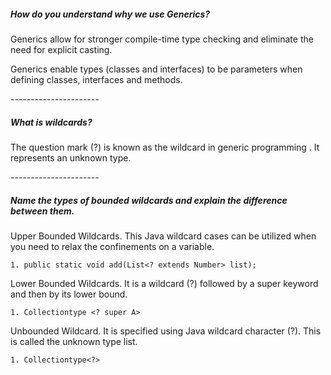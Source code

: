 <h5>How do you understand why we use Generics?</h5>
<p>Generics allow for stronger compile-time type checking and eliminate the need for explicit casting.</p>
<p>Generics enable types (classes and interfaces) to be parameters when defining classes, interfaces and methods.</p>
----------------------
<h5>What is wildcards?</h5>
<p>The question mark (?) is known as the wildcard in generic programming . It represents an unknown type.</p>
----------------------
<h5>Name the types of bounded wildcards and explain the difference between them.</h5>
<p>Upper Bounded Wildcards. This Java wildcard cases can be utilized when you need to relax the confinements on a variable.</p>    
        
    1. public static void add(List<? extends Number> list);
                
<p>Lower Bounded Wildcards. It is a wildcard (?) followed by a super keyword and then by its lower bound.</p>

    1. Collectiontype <? super A>
    
<p>Unbounded Wildcard. It is specified using Java wildcard character (?). This is called the unknown type list. </p>

    1. Collectiontype<?>